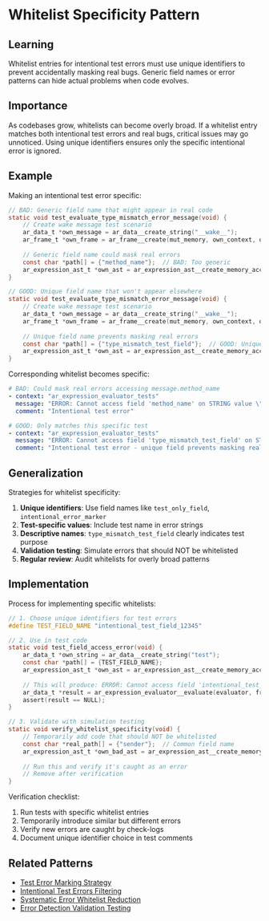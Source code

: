 # Whitelist Specificity Pattern

## Learning
Whitelist entries for intentional test errors must use unique identifiers to prevent accidentally masking real bugs. Generic field names or error patterns can hide actual problems when code evolves.

## Importance
As codebases grow, whitelists can become overly broad. If a whitelist entry matches both intentional test errors and real bugs, critical issues may go unnoticed. Using unique identifiers ensures only the specific intentional error is ignored.

## Example
Making an intentional test error specific:
```c
// BAD: Generic field name that might appear in real code
static void test_evaluate_type_mismatch_error_message(void) {
    // Create wake message test scenario
    ar_data_t *own_message = ar_data__create_string("__wake__");
    ar_frame_t *own_frame = ar_frame__create(mut_memory, own_context, own_message);
    
    // Generic field name could mask real errors
    const char *path[] = {"method_name"};  // BAD: Too generic
    ar_expression_ast_t *own_ast = ar_expression_ast__create_memory_access("message", path, 1);
}

// GOOD: Unique field name that won't appear elsewhere
static void test_evaluate_type_mismatch_error_message(void) {
    // Create wake message test scenario
    ar_data_t *own_message = ar_data__create_string("__wake__");
    ar_frame_t *own_frame = ar_frame__create(mut_memory, own_context, own_message);
    
    // Unique field name prevents masking real errors
    const char *path[] = {"type_mismatch_test_field"};  // GOOD: Unique to this test
    ar_expression_ast_t *own_ast = ar_expression_ast__create_memory_access("message", path, 1);
}
```

Corresponding whitelist becomes specific:
```yaml
# BAD: Could mask real errors accessing message.method_name
- context: "ar_expression_evaluator_tests"
  message: "ERROR: Cannot access field 'method_name' on STRING value \"__wake__\""
  comment: "Intentional test error"

# GOOD: Only matches this specific test
- context: "ar_expression_evaluator_tests"
  message: "ERROR: Cannot access field 'type_mismatch_test_field' on STRING value \"__wake__\""
  comment: "Intentional test error - unique field prevents masking real errors"
```

## Generalization
Strategies for whitelist specificity:

1. **Unique identifiers**: Use field names like `test_only_field`, `intentional_error_marker`
2. **Test-specific values**: Include test name in error strings
3. **Descriptive names**: `type_mismatch_test_field` clearly indicates test purpose
4. **Validation testing**: Simulate errors that should NOT be whitelisted
5. **Regular review**: Audit whitelists for overly broad patterns

## Implementation
Process for implementing specific whitelists:

```c
// 1. Choose unique identifiers for test errors
#define TEST_FIELD_NAME "intentional_test_field_12345"

// 2. Use in test code
static void test_field_access_error(void) {
    ar_data_t *own_string = ar_data__create_string("test");
    const char *path[] = {TEST_FIELD_NAME};
    ar_expression_ast_t *own_ast = ar_expression_ast__create_memory_access("data", path, 1);
    
    // This will produce: ERROR: Cannot access field 'intentional_test_field_12345'...
    ar_data_t *result = ar_expression_evaluator__evaluate(evaluator, frame, own_ast);
    assert(result == NULL);
}

// 3. Validate with simulation testing
static void verify_whitelist_specificity(void) {
    // Temporarily add code that should NOT be whitelisted
    const char *real_path[] = {"sender"};  // Common field name
    ar_expression_ast_t *own_bad_ast = ar_expression_ast__create_memory_access("message", real_path, 1);
    
    // Run this and verify it's caught as an error
    // Remove after verification
}
```

Verification checklist:
1. Run tests with specific whitelist entries
2. Temporarily introduce similar but different errors
3. Verify new errors are caught by check-logs
4. Document unique identifier choice in test comments

## Related Patterns
- [Test Error Marking Strategy](test-error-marking-strategy.md)
- [Intentional Test Errors Filtering](intentional-test-errors-filtering.md)
- [Systematic Error Whitelist Reduction](systematic-error-whitelist-reduction.md)
- [Error Detection Validation Testing](error-detection-validation-testing.md)